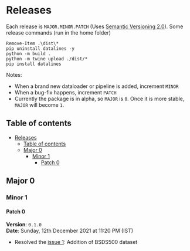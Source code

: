 # Releases

Each release is `MAJOR.MINOR.PATCH` (Uses [Semantic Versioning 2.0](https://semver.org/)). Some release commands (run in the home folder)

```pwsh
Remove-Item .\dist\*
pip uninstall datalines -y
python -m build .
python -m twine upload ./dist/*
pip install datalines
```

Notes:

- When a brand new dataloader or pipeline is added, increment `MINOR`
- When a bug-fix happens, increment `PATCH`
- Currently the package is in alpha, so `MAJOR` is `0`. Once it is more stable, `MAJOR` will become `1`.

## Table of contents

- [Releases](#releases)
    - [Table of contents](#table-of-contents)
    - [Major 0](#major-0)
        - [Minor 1](#minor-1)
            - [Patch 0](#patch-0)

## Major 0

### Minor 1

#### Patch 0

**Version**: `0.1.0` <br>
**Date**: Sunday, 12th December 2021 at 11:20 PM (IST)

- Resolved the [issue 1](https://github.com/TheProjectsGuy/DataLines/issues/1): Addition of BSDS500 dataset
